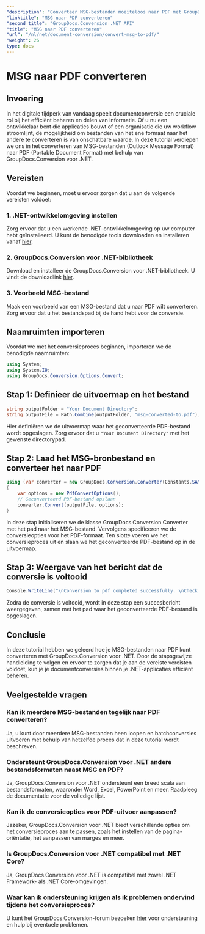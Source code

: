 ```yaml
---
"description": "Converteer MSG-bestanden moeiteloos naar PDF met GroupDocs.Conversion voor .NET. Volg onze stapsgewijze handleiding voor naadloos documentbeheer."
"linktitle": "MSG naar PDF converteren"
"second_title": "GroupDocs.Conversion .NET API"
"title": "MSG naar PDF converteren"
"url": "/nl/net/document-conversion/convert-msg-to-pdf/"
"weight": 26
type: docs
---
```

# MSG naar PDF converteren

## Invoering
In het digitale tijdperk van vandaag speelt documentconversie een cruciale rol bij het efficiënt beheren en delen van informatie. Of u nu een ontwikkelaar bent die applicaties bouwt of een organisatie die uw workflow stroomlijnt, de mogelijkheid om bestanden van het ene formaat naar het andere te converteren is van onschatbare waarde. In deze tutorial verdiepen we ons in het converteren van MSG-bestanden (Outlook Message Format) naar PDF (Portable Document Format) met behulp van GroupDocs.Conversion voor .NET.
## Vereisten
Voordat we beginnen, moet u ervoor zorgen dat u aan de volgende vereisten voldoet:
### 1. .NET-ontwikkelomgeving instellen
Zorg ervoor dat u een werkende .NET-ontwikkelomgeving op uw computer hebt geïnstalleerd. U kunt de benodigde tools downloaden en installeren vanaf [hier](https://dotnet.microsoft.com/download).
### 2. GroupDocs.Conversion voor .NET-bibliotheek
Download en installeer de GroupDocs.Conversion voor .NET-bibliotheek. U vindt de downloadlink [hier](https://releases.groupdocs.com/conversion/net/).
### 3. Voorbeeld MSG-bestand
Maak een voorbeeld van een MSG-bestand dat u naar PDF wilt converteren. Zorg ervoor dat u het bestandspad bij de hand hebt voor de conversie.

## Naamruimten importeren
Voordat we met het conversieproces beginnen, importeren we de benodigde naamruimten:
```csharp
using System;
using System.IO;
using GroupDocs.Conversion.Options.Convert;
```

## Stap 1: Definieer de uitvoermap en het bestand
```csharp
string outputFolder = "Your Document Directory";
string outputFile = Path.Combine(outputFolder, "msg-converted-to.pdf");
```
Hier definiëren we de uitvoermap waar het geconverteerde PDF-bestand wordt opgeslagen. Zorg ervoor dat u `"Your Document Directory"` met het gewenste directorypad.
## Stap 2: Laad het MSG-bronbestand en converteer het naar PDF
```csharp
using (var converter = new GroupDocs.Conversion.Converter(Constants.SAMPLE_MSG))
{
    var options = new PdfConvertOptions();
    // Geconverteerd PDF-bestand opslaan
    converter.Convert(outputFile, options);
}
```
In deze stap initialiseren we de klasse GroupDocs.Conversion Converter met het pad naar het MSG-bestand. Vervolgens specificeren we de conversieopties voor het PDF-formaat. Ten slotte voeren we het conversieproces uit en slaan we het geconverteerde PDF-bestand op in de uitvoermap.
## Stap 3: Weergave van het bericht dat de conversie is voltooid
```csharp
Console.WriteLine("\nConversion to pdf completed successfully. \nCheck output in {0}", outputFolder);
```
Zodra de conversie is voltooid, wordt in deze stap een succesbericht weergegeven, samen met het pad waar het geconverteerde PDF-bestand is opgeslagen.

## Conclusie
In deze tutorial hebben we geleerd hoe je MSG-bestanden naar PDF kunt converteren met GroupDocs.Conversion voor .NET. Door de stapsgewijze handleiding te volgen en ervoor te zorgen dat je aan de vereiste vereisten voldoet, kun je je documentconversies binnen je .NET-applicaties efficiënt beheren.
## Veelgestelde vragen
### Kan ik meerdere MSG-bestanden tegelijk naar PDF converteren?
Ja, u kunt door meerdere MSG-bestanden heen loopen en batchconversies uitvoeren met behulp van hetzelfde proces dat in deze tutorial wordt beschreven.
### Ondersteunt GroupDocs.Conversion voor .NET andere bestandsformaten naast MSG en PDF?
Ja, GroupDocs.Conversion voor .NET ondersteunt een breed scala aan bestandsformaten, waaronder Word, Excel, PowerPoint en meer. Raadpleeg de documentatie voor de volledige lijst.
### Kan ik de conversieopties voor PDF-uitvoer aanpassen?
Jazeker, GroupDocs.Conversion voor .NET biedt verschillende opties om het conversieproces aan te passen, zoals het instellen van de pagina-oriëntatie, het aanpassen van marges en meer.
### Is GroupDocs.Conversion voor .NET compatibel met .NET Core?
Ja, GroupDocs.Conversion voor .NET is compatibel met zowel .NET Framework- als .NET Core-omgevingen.
### Waar kan ik ondersteuning krijgen als ik problemen ondervind tijdens het conversieproces?
U kunt het GroupDocs.Conversion-forum bezoeken [hier](https://forum.groupdocs.com/c/conversion/11) voor ondersteuning en hulp bij eventuele problemen.